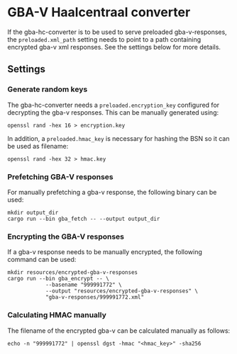 # GBA-V Haalcentraal converter

If the gba-hc-converter is to be used to serve preloaded gba-v-responses, the `preloaded.xml_path` setting needs to
point to a path containing encrypted gba-v xml responses. See the settings below for more details.

## Settings

### Generate random keys

The gba-hc-converter needs a `preloaded.encryption_key` configured for decrypting the gba-v responses. This can be
manually generated using:

    openssl rand -hex 16 > encryption.key

In addition, a `preloaded.hmac_key` is necessary for hashing the BSN so it can be used as filename:

    openssl rand -hex 32 > hmac.key

### Prefetching GBA-V responses

For manually prefetching a gba-v response, the following binary can be used:

    mkdir output_dir
    cargo run --bin gba_fetch -- --output output_dir

### Encrypting the GBA-V responses

If a gba-v response needs to be manually encrypted, the following command can be used:

    mkdir resources/encrypted-gba-v-responses
    cargo run --bin gba_encrypt -- \
                --basename "999991772" \
                --output "resources/encrypted-gba-v-responses" \
                "gba-v-responses/999991772.xml"

### Calculating HMAC manually

The filename of the encrypted gba-v can be calculated manually as follows:

    echo -n "999991772" | openssl dgst -hmac "<hmac_key>" -sha256
